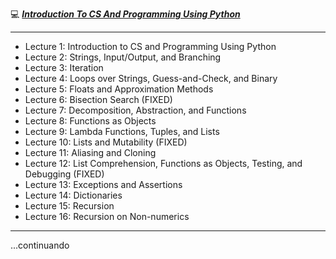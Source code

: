 
💻 [***Introduction To CS And Programming Using Python***](https://ocw.mit.edu/courses/6-100l-introduction-to-cs-and-programming-using-python-fall-2022/)

----

- Lecture 1: Introduction to CS and Programming Using Python
- Lecture 2: Strings, Input/Output, and Branching
- Lecture 3: Iteration
- Lecture 4: Loops over Strings, Guess-and-Check, and Binary
- Lecture 5: Floats and Approximation Methods
- Lecture 6: Bisection Search (FIXED)
- Lecture 7: Decomposition, Abstraction, and Functions
- Lecture 8: Functions as Objects
- Lecture 9: Lambda Functions, Tuples, and Lists
- Lecture 10: Lists and Mutability (FIXED)
- Lecture 11: Aliasing and Cloning
- Lecture 12: List Comprehension, Functions as Objects, Testing, and Debugging (FIXED)
- Lecture 13: Exceptions and Assertions
- Lecture 14: Dictionaries
- Lecture 15: Recursion
- Lecture 16: Recursion on Non-numerics

----
...continuando